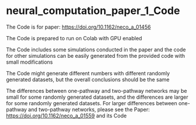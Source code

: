 # neural_computation_paper_1_Code 

The Code is for paper: https://doi.org/10.1162/neco_a_01456 

The Code is prepared to run on Colab with GPU enabled 

The Code includes some simulations conducted in the paper and the code for other simulations can be easily generated from the provided code with small modifications 

The Code might generate different numbers with different randomly generated datasets, but the overall conclusions should be the same  

The differences between one-pathway and two-pathway networks may be small for some randomly generated datasets, and the differences are larger for some randomly generated datasets. For larger differences between one-pathway and two-pathway networks, please see the Paper: https://doi.org/10.1162/neco_a_01559 and its Code 
